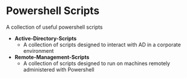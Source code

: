 # Powershell Scripts

A collection of useful powershell scripts

* **Active-Directory-Scripts**
    * A collection of scripts designed to interact with AD in a corporate environment
* **Remote-Management-Scripts**
    * A collection of scripts designed to run on machines remotely administered with Powershell
